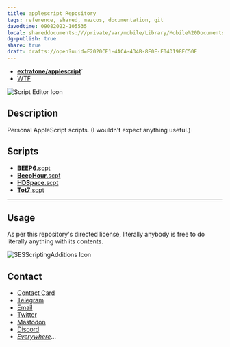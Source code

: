 ```yaml
---
title: applescript Repository
tags: reference, shared, mazcos, documentation, git
davodtime: 09082022-105535
local: shareddocuments:///private/var/mobile/Library/Mobile%20Documents/iCloud~md~obsidian/Documents/OBSHIDDIAN/drafts/F2020CE1-4ACA-434B-8F0E-F04D198FC50E.md
dg-publish: true
share: true
draft: drafts://open?uuid=F2020CE1-4ACA-434B-8F0E-F04D198FC50E
---
```

- [**extratone/applescript**](https://github.com/extratone/applescript)`
- [WTF](https://davidblue.wtf/drafts/F2020CE1-4ACA-434B-8F0E-F04D198FC50E.html)

![Script Editor Icon](https://user-images.githubusercontent.com/43663476/168458439-44a17319-eba6-44ec-8782-63e0a2090711.png)

## Description

Personal AppleScript scripts. (I wouldn't expect anything useful.)

## Scripts

- [**BEEP6**.scpt](https://github.com/extratone/applescript/blob/main/BEEP6.scpt)
- [**BeepHour**.scpt](https://github.com/extratone/applescript/blob/main/BeepHour.scpt)
- [**HDSpace**.scpt](https://github.com/extratone/applescript/blob/main/HDSpace.scpt)
- [**Tot7**.scpt](https://github.com/extratone/applescript/blob/main/Tot7.scpt)

---

## Usage

As per this repository's directed license, literally anybody is free to do literally anything with its contents.

![SESScriptingAdditions Icon](https://user-images.githubusercontent.com/43663476/168458440-2a520952-8186-430d-871c-83cbcdf8025c.png)

## Contact

- [Contact Card](https://davidblue.wtf/db.vcf)
- [Telegram](https://t.me/extratone)
- [Email](mailto:davidblue@extratone.com) 
- [Twitter](https://twitter.com/NeoYokel)
- [Mastodon](https://mastodon.social/@DavidBlue)
- [Discord](https://discord.gg/0b9KQUKP858b0iZF)
- [*Everywhere*](https://raindrop.io/davidblue/social-directory-21059174)...